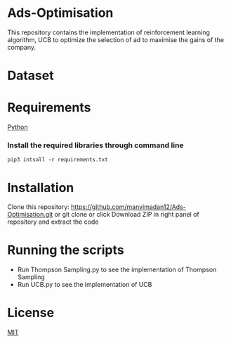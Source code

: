 # Ads-Optimisation
This repository contains the implementation of reinforcement learning algorithm, UCB to optimize the selection of ad to maximise the gains of the company.

# Dataset


# Requirements
[Python](https://www.python.org/downloads/)

### Install the required libraries through command line

`pip3 intsall -r requirements.txt`


# Installation
Clone this repository: https://github.com/manvimadan12/Ads-Optimisation.git or
git clone 
or click Download ZIP in right panel of repository and extract the code

# Running the scripts
* Run Thompson Sampling.py to see the implementation of Thompson Sampling
* Run UCB.py to see the implementation of UCB



# License
[MIT](https://choosealicense.com/licenses/mit/#suggest-this-license)


